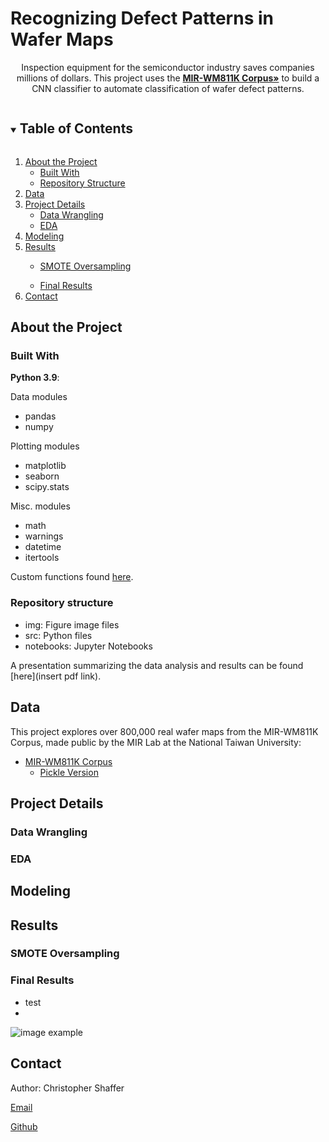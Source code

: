   # Recognizing Defect Patterns in Wafer Maps
  
  <p align="center">
    Inspection equipment for the semiconductor industry saves companies millions of dollars.
    This project uses the <a href="http://mirlab.org/dataset/public/"><strong>MIR-WM811K Corpus»</strong></a> to build a CNN classifier to automate classification of wafer defect patterns.
  </p>



<!-- TABLE OF CONTENTS -->
<details open="open">
  <summary><h2 style="display: inline-block">Table of Contents</h2></summary>
  <ol>
    <li>
      <a href="#about-the-project">About the Project</a>
      <ul>
        <li><a href="#built-with">Built With</a></li>
      </ul>
      <ul>
        <li><a href="#repository-structure">Repository Structure</a></li>
      </ul>
    </li>
    <li>
      <a href="#data">Data</a>
    </li>
    <li>
      <a href="#project-details">Project Details</a>
      <ul>
        <li><a href="#data-wrangling">Data Wrangling</a></li>
      </ul>
      <ul>
        <li><a href="#eda">EDA</a></li>
      </ul>
    </li>
    <li>
      <a href="#modeling">Modeling</a>
    </li>
    <li>
      <a href="#results">Results</a>
    </li>
      <ul>
        <li><a href="#smote">SMOTE Oversampling</a></li>
      </ul>
      <ul>
        <li><a href="#final-results">Final Results</a></li>
      </ul>
    <li>
      <a href="#contact">Contact</a>
    </li>
  </ol>
</details>



<!-- ABOUT THE PROJECT -->
## About the Project


### Built With
<b>Python 3.9</b>:

Data modules
* pandas
* numpy

Plotting modules
* matplotlib
* seaborn
* scipy.stats

Misc. modules
* math
* warnings
* datetime
* itertools

Custom functions found [here](./src/).

### Repository structure
* img: Figure image files
* src: Python files
* notebooks: Jupyter Notebooks

A presentation summarizing the data analysis and results can be found [here](insert pdf link).

## Data
This project explores over 800,000 real wafer maps from the MIR-WM811K Corpus, made public by the MIR Lab at the National Taiwan University:
* [MIR-WM811K Corpus](http://mirlab.org/dataset/public/MIR-WM811K.zip)
  * [Pickle Version](https://www.kaggle.com/qingyi/wm811k-wafer-map)

## Project Details

### Data Wrangling

### EDA

## Modeling

## Results

### SMOTE Oversampling

### Final Results
* test
* 

  ![image example](./img/hospitals_time.png)

<!-- Contact -->
## Contact

Author: Christopher Shaffer

[Email](christophermshaffer@gmail.com)

[Github](https://github.com/chrisshaffer)
